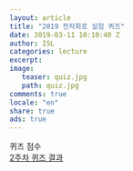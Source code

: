 ```yaml
---
layout: article
title: "2019 전자회로 실험 퀴즈"
date: 2019-03-11 10:10:40 Z
author: ISL
categories: lecture
excerpt: 
image:
   teaser: quiz.jpg
   path: quiz.jpg
comments: true
locale: "en"
share: true
ads: true
--- 
```


퀴즈 점수  
[2주차 퀴즈 결과](../../attachments/실험_퀴즈_점수/2주차_퀴즈_점수.pdf)


